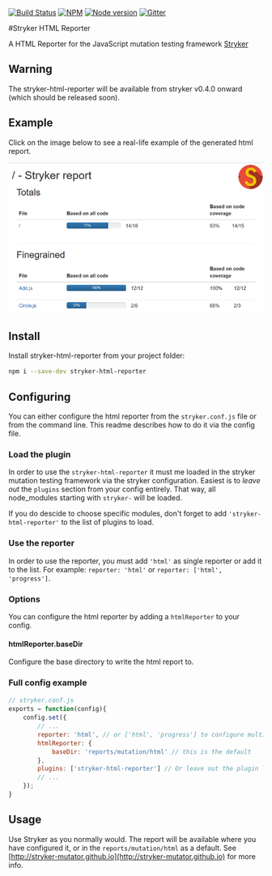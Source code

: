 [![Build Status](https://travis-ci.org/stryker-mutator/stryker-html-reporter.svg?branch=master)](https://travis-ci.org/stryker-mutator/stryker-html-reporter)
[![NPM](https://img.shields.io/npm/dm/stryker-html-reporter.svg)](https://www.npmjs.com/package/stryker-html-reporter)
[![Node version](https://img.shields.io/node/v/stryker-html-reporter.svg)](https://img.shields.io/node/v/stryker-html-reporter.svg)
[![Gitter](https://badges.gitter.im/stryker-mutator/stryker.svg)](https://gitter.im/stryker-mutator/stryker?utm_source=badge&utm_medium=badge&utm_campaign=pr-badge)

#Stryker HTML Reporter

A HTML Reporter for the JavaScript mutation testing framework [Stryker](https://stryker-mutator.github.io)

## Warning
The stryker-html-reporter will be available from stryker v0.4.0 onward (which should be released soon).

## Example

Click on the image below to see a real-life example of the generated html report.

[![example](https://github.com/stryker-mutator/stryker-html-reporter/raw/master/example.png)](https://stryker-mutator.github.io/stryker-html-reporter)

## Install

Install stryker-html-reporter from your project folder:

```bash
npm i --save-dev stryker-html-reporter
```

## Configuring

You can either configure the html reporter from the `stryker.conf.js` file or from the command line. This readme describes how to do it via the config file.

### Load the plugin

In order to use the `stryker-html-reporter` it must me loaded in the stryker mutation testing framework via the stryker configuration. 
Easiest is to *leave out* the `plugins` section from your config entirely. That way, all node_modules starting with `stryker-` will be loaded.

If you do descide to choose specific modules, don't forget to add `'stryker-html-reporter'` to the list of plugins to load.

### Use the reporter

In order to use the reporter, you must add `'html'` as single reporter or add it to the list. For example: `reporter: 'html'` or `reporter: ['html', 'progress']`.

### Options

You can configure the html reporter by adding a `htmlReporter` to your config.

#### htmlReporter.baseDir

Configure the base directory to write the html report to. 

### Full config example

```javascript
// stryker.conf.js
exports = function(config){
    config.set({
        // ...
        reporter: 'html', // or ['html', 'progress'] to configure multiple reporters at once
        htmlReporter: {
            baseDir: 'reports/mutation/html' // this is the default
        },
        plugins: ['stryker-html-reporter'] // Or leave out the plugin list entirely to load all stryker-* plugins directly
        // ...
    });
}
```

## Usage

Use Stryker as you normally would. The report will be available where you have configured it, or in the `reports/mutation/html` as a default.
See [http://stryker-mutator.github.io](http://stryker-mutator.github.io) for more info. 

